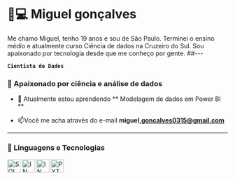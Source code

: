 # 🎲💻 Miguel gonçalves

Me chamo Miguel, tenho 19 anos e sou de São Paulo. Terminei o ensino médio e atualmente curso
Ciência de dados na Cruzeiro do Sul. Sou apaixonado por tecnologia desde que me conheço por gente.
##---


**`Cientista de Dados`**

### 💚 Apaixonado por ciência e análise de dados

- 🌱 Atualmente estou aprendendo ** Modelagem de dados em Power BI **

- 📫Você me acha através do e-mail **miguel,goncalves0315@gmail.com**
---


### 🤖 Linguagens e Tecnologias

<img
align="left" 
alt="SQL"
title="SQL" 
width="30px" 
src="https://cdn.jsdelivr.net/gh/devicons/devicon@latest/icons/azuresqldatabase/azuresqldatabase-original.svg"
/>

<img
align="left" 
alt="IN"
title="IN" 
width="30px" 
src="https://cdn.jsdelivr.net/gh/devicons/devicon@latest/icons/linkedin/linkedin-original.svg" />



<img 
align="left" 
alt="IN"
title="IN" 
width="30px" src="https://cdn.jsdelivr.net/gh/devicons/devicon@latest/icons/vscode/vscode-original.svg" />

<img
align="left" 
alt="PYTHON"
title="PYTHON" 
width="30px" 
style="padding-right: 10px;" 
src="https://cdn.jsdelivr.net/gh/devicons/devicon@latest/icons/python/python-original.svg" />
<br/>
<br/>
